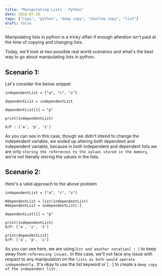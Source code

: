 ```yaml
---
title: "Manipulating Lists - Python"
date: 2018-07-28
tags: ["copy", "python", "deep copy", "shallow copy", "list"]
draft: false
---
```


Manipulating lists in python is a tricky affair if enough attention isn't paid at the time of copying and changing lists.

Today, we'll look at two possible real world scenarios and what's the best way to go about manipulating lists in python.

Scenario 1:
-----

Let's consider the below snippet

```
independentList = ["a", "c", "z"]

dependentList = independentList

dependentList[1] = "p"

print(independentList)

O/P : ['a', 'p', 'z']
```

As you can see in this case, though we didn't intend to change the independent variable, we ended up altering both dependent and independent variable, because in both independent and dependent lists we are only `storing the references to the values stored in the memory`, we're not literally storing the values in the lists.

Scenario 2:
----
Here's a valid approach to the above problem

```
independentList = ["a", "c", "z"]

#dependentList = list(independentList)
#dependentList = independentList[:]

dependentList[1] = "p"

print(independentList)
O/P: ['a', 'c', 'z']

print(dependentList)
O/P: ['a', 'p', 'z']
```

As you can see here, we are using l`ist and another notation[ : ]` to keep away from `referencing issues.` In this case, we'll not face any issue with respect to any manipulation on the `lists as both would operate independently.` It's okay to use the list keyword or [ : ] to create a `deep copy of the independent list.` 